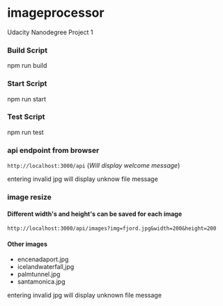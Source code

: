 # imageprocessor
Udacity Nanodegree Project 1
### Build Script
npm run build
### Start Script
npm run start
### Test Script
npm run test

### api endpoint from browser
`http://localhost:3000/api` (*Will display welcome message*)

entering invalid jpg will display unknow file message

### image resize
#### Different width's and height's can be saved for each image

`http://localhost:3000/api/images?img=fjord.jpg&width=200&height=200`

#### Other images

- encenadaport.jpg
- icelandwaterfall,jpg
- palmtunnel.jpg
- santamonica.jpg

entering invalid jpg will display unknown file message
